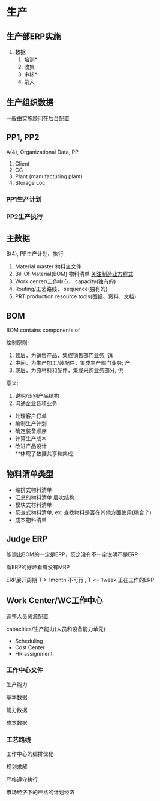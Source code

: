 # 生产
## 生产部ERP实施
1. 数据
	1. 培训*
	2. 收集
	3. 审核*
	4. 录入

## 生产组织数据
一般由实施顾问在后台配置


## PP1, PP2
A(4), Organizational Data, PP

1. Client
2. CC
3. Plant (manufacturing plant)
4. Storage Loc


### PP1生产计划


### PP2生产执行

## 主数据
B(4), PP生产计划、执行

1. Material master 物料主文件
2. Bill Of Material(BOM) 物料清单
[关注制造业方程式](../day1/1.md)
3. Work cenrer/工作中心， capacity(独有的)
4. Routing/工艺路线， sequence(独有的)
5. PRT production resource tools(图纸、资料、文档)

## BOM
BOM contains components of 

绘制原则:

1. 顶层，为销售产品，集成销售部门业务; 销
2. 中间，为生产加工/装配件，集成生产部门业务; 产
3. 底层，为原材料和配件，集成采购业务部分; 供


意义:
1. 说明/识别产品结构
2. 沟通企业各项业务:
<ul><li>
处理客户订单</li>
<li>编制生产计划</li>
<li>确定装备顺序</li>
<li>计算生产成本</li>
<li>改进产品设计</li>
**体现了数据共享和集成
</ul>

## 物料清单类型
<ul>
	<li>缩排式物料清单</li>
	<li>汇总的物料清单  层次结构</li>
	<li>模块式材料清单</li>
	<li>反查式物料清单, ex: 查找物料是否在其他方面使用(耦合？)</li>
	<li>成本物料清单</li>
</ul>	

## Judge ERP

能调出BOM的一定是ERP，反之没有不一定说明不是ERP

看ERP的好坏看有没有MRP

ERP展开周期 T > 1month 不可行 , T <= 1week 正在工作的ERP


## Work Center/WC工作中心
调整人员资源配置

capacities/生产能力(人员和设备能力单元)
<ul><li>
Scheduling</li>
<li>Cost Center</li>
<li>HR assignment</li>
</ul>

### 工作中心文件
生产能力

基本数据

能力数据

成本数据

### 工艺路线
工作中心的编排优化

规划求解

严格遵守执行

市场经济下的严格的计划经济

